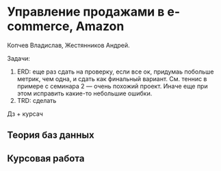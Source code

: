 # Управление продажами в e-commerce, Amazon

Копчев Владислав, Жестянников Андрей.

Задачи:
1. ERD: еще раз сдать на проверку, если все ок, придумаь побольше метрик, чем одна, и сдать как финальный вариант. См. теннис в примере с семинара 2 — очень похожий проект. Иначе еще при этом исправить какие-то небольшие ошибки.
2. TRD: сделать

Дз + курсач

## Теория баз данных

## Курсовая работа
